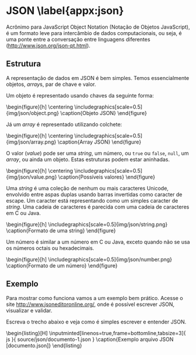 # JSON \label{appx:json}

Acrônimo para JavaScript Object Notation (Notação de Objetos
JavaScript), é um formato leve para intercâmbio de dados computacionais,
ou seja, é uma ponte entre a conversação entre linguagens diferentes
(<http://www.json.org/json-pt.html>).

## Estrutura

A representação de dados em JSON é bem simples. Temos essencialmente
objetos, *array*s, par de chave e valor.

Um objeto é representado usando chaves da seguinte forma:

\begin{figure}[h]
	\centering
	\includegraphics[scale=0.5]{img/json/object.png}
	\caption{Objeto JSON}
\end{figure}

Já um *array* é representado utilizando colchete:

\begin{figure}[h]
	\centering
	\includegraphics[scale=0.5]{img/json/array.png}
	\caption{Array JSON}
\end{figure}

O valor (*value*) pode ser uma *string*, um número, ou `true` ou
`false`, `null`, um *array*, ou ainda um objeto. Estas estruturas podem
estar aninhadas.

\begin{figure}[h]
	\centering
	\includegraphics[scale=0.5]{img/json/value.png}
	\caption{Possíveis valores}
\end{figure}

Uma *string* é uma coleção de nenhum ou mais caracteres Unicode,
envolvido entre aspas duplas usando barras invertidas como caracter de
escape. Um caracter está representando como um simples caracter de
*string*. Uma cadeia de caracteres é parecida com uma cadeia de
caracteres em C ou Java.

\begin{figure}[h]
	\includegraphics[scale=0.5]{img/json/string.png}
	\caption{Formato de uma string}
\end{figure}

Um número é similar a um número em C ou Java, exceto quando não se usa
os números octais ou hexadecimais.

\begin{figure}[h]
	\includegraphics[scale=0.5]{img/json/number.png}
	\caption{Formato de um número}
\end{figure}

## Exemplo

Para mostrar como funciona vamos a um exemplo bem prático. Acesse o site
<http://www.jsoneditoronline.org/>, onde é possível escrever JSON, visualizar
e validar.

Escreva o trecho abaixo e veja como é simples escrever e entender JSON.

<!-- documento.json -->

\begin{listing}[H]
  \inputminted[linenos=true,frame=bottomline,tabsize=3]{ js }{ source/json/documento-1.json }
  \caption{Exemplo arquivo JSON [documento.json]}
\end{listing}
